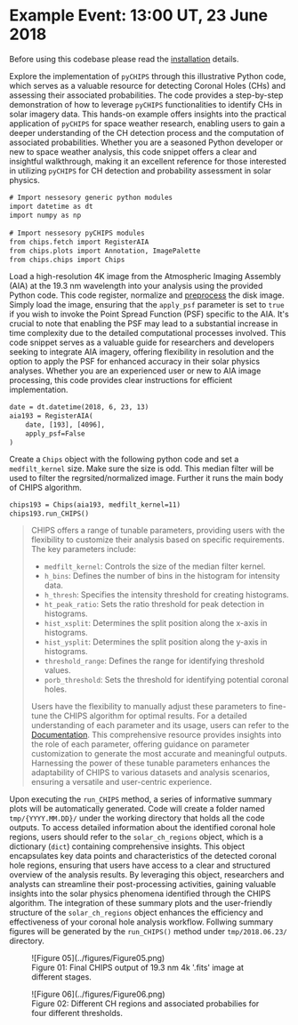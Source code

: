 <!-- 
Author(s): Shibaji Chakraborty

Disclaimer:
pyCHIPS is under the MIT license found in the root directory LICENSE.md 
Everyone is permitted to copy and distribute verbatim copies of this license 
document.

This version of the MIT Public License incorporates the terms
and conditions of MIT General Public License.
-->

# Example Event: 13:00 UT, 23 June 2018
Before using this codebase please read the [installation](../user/install.md) details.

Explore the implementation of `pyCHIPS` through this illustrative Python code, which serves as a valuable resource for detecting Coronal Holes (CHs) and assessing their associated probabilities. The code provides a step-by-step demonstration of how to leverage `pyCHIPS` functionalities to identify CHs in solar imagery data. This hands-on example offers insights into the practical application of `pyCHIPS` for space weather research, enabling users to gain a deeper understanding of the CH detection process and the computation of associated probabilities. Whether you are a seasoned Python developer or new to space weather analysis, this code snippet offers a clear and insightful walkthrough, making it an excellent reference for those interested in utilizing `pyCHIPS` for CH detection and probability assessment in solar physics.

```
# Import nessesory generic python modules
import datetime as dt
import numpy as np

# Import nessesory pyCHIPS modules
from chips.fetch import RegisterAIA
from chips.plots import Annotation, ImagePalette
from chips.chips import Chips
```
Load a high-resolution 4K image from the Atmospheric Imaging Assembly (AIA) at the 19.3 nm wavelength into your analysis using the provided Python code. This code register, normalize and [preprocess](https://aiapy.readthedocs.io/en/latest/preparing_data.html) the disk image. Simply load the image, ensuring that the `apply_psf` parameter is set to `true` if you wish to invoke the Point Spread Function (PSF) specific to the AIA. It's crucial to note that enabling the PSF may lead to a substantial increase in time complexity due to the detailed computational processes involved. This code snippet serves as a valuable guide for researchers and developers seeking to integrate AIA imagery, offering flexibility in resolution and the option to apply the PSF for enhanced accuracy in their solar physics analyses. Whether you are an experienced user or new to AIA image processing, this code provides clear instructions for efficient implementation.

```
date = dt.datetime(2018, 6, 23, 13)
aia193 = RegisterAIA(
    date, [193], [4096], 
    apply_psf=False
)
```

Create a `Chips` object with the following python code and set a `medfilt_kernel` size. Make sure the size is odd. This median filter will be used to filter the regrsited/normalized image. Further it runs the main body of CHIPS algorithm.

```
chips193 = Chips(aia193, medfilt_kernel=11)
chips193.run_CHIPS()
```

> CHIPS offers a range of tunable parameters, providing users with the flexibility to customize their analysis based on specific requirements. The key parameters include:
>
> * `medfilt_kernel`: Controls the size of the median filter kernel.
> * `h_bins`: Defines the number of bins in the histogram for intensity data.
> * `h_thresh`: Specifies the intensity threshold for creating histograms.
> * `ht_peak_ratio`: Sets the ratio threshold for peak detection in histograms.
> * `hist_xsplit`: Determines the split position along the x-axis in histograms.
> * `hist_ysplit`: Determines the split position along the y-axis in histograms.
> * `threshold_range`: Defines the range for identifying threshold values.
> * `porb_threshold`: Sets the threshold for identifying potential coronal holes.
>
> Users have the flexibility to manually adjust these parameters to fine-tune the CHIPS algorithm for optimal results. For a detailed understanding of each parameter and its usage, users can refer to the [Documentation](../dev/chips.md). This comprehensive resource provides insights into the role of each parameter, offering guidance on parameter customization to generate the most accurate and meaningful outputs. Harnessing the power of these tunable parameters enhances the adaptability of CHIPS to various datasets and analysis scenarios, ensuring a versatile and user-centric experience.

Upon executing the `run_CHIPS` method, a series of informative summary plots will be automatically generated. Code will create a folder named `tmp/{YYYY.MM.DD}/` under the working directory that holds all the code outputs. To access detailed information about the identified coronal hole regions, users should refer to the `solar_ch_regions` object, which is a dictionary (`dict`) containing comprehensive insights. This object encapsulates key data points and characteristics of the detected coronal hole regions, ensuring that users have access to a clear and structured overview of the analysis results. By leveraging this object, researchers and analysts can streamline their post-processing activities, gaining valuable insights into the solar physics phenomena identified through the CHIPS algorithm. The integration of these summary plots and the user-friendly structure of the `solar_ch_regions` object enhances the efficiency and effectiveness of your coronal hole analysis workflow. Follwing summary figures will be generated by the `run_CHIPS()` method under `tmp/2018.06.23/` directory.

<figure markdown>
![Figure 05](../figures/Figure05.png)
<figcaption>Figure 01: Final CHIPS output of 19.3 nm 4k '.fits' image at different stages.</figcaption>
</figure>

<figure markdown>
![Figure 06](../figures/Figure06.png)
<figcaption>Figure 02: Different CH regions and associated probabilies for four different thresholds.</figcaption>
</figure>